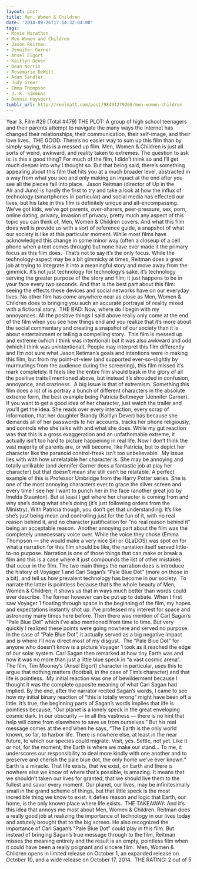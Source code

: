 ```yaml
---
layout: post
title: Men, Women & Children
date: '2014-09-26T17:14:32-04:00'
tags:
- Movie Marathon
- Men Women and Children
- Jason Reitman
- Jennifer Garner
- Ansel Elgort
- Kaitlyn Dever
- Dean Norris
- Rosemarie DeWitt
- Adam Sandler
- Judy Greer
- Emma Thompson
- J. K. Simmons
- Dennis Haysbert
tumblr_url: http://reelmatt.com/post/98494279268/men-women-children
---
```



Year 3, Film #29 (Total #479)
THE PLOT: A group of high school teenagers and their parents attempt to navigate the many ways the Internet has changed their relationships, their communication, their self-image, and their love lives. 
THE GOOD: There’s no easier way to sum up this film than by simply saying, this is a messed up film. Men, Women & Children is just all sorts of weird, awkward, and reality taken to extremes. The question to ask is: is this a good thing? For much of the film, I didn’t think so and I’ll get much deeper into why I thought so. But that being said, there’s something appealing about this film that hits you at a much broader level, abstracted in a way from what you see and only making an impact at the end after you see all the pieces fall into place. 
Jason Reitman (director of Up in the Air and Juno) is hardly the first to try and take a look at how the influx of technology (smartphones in particular) and social media has effected our lives, but his take in this film is definitely unique and all-encompassing. We’ve got kids, we’ve got parents, over-sharers, peer-pressure, sex, porn, online dating, privacy, invasion of privacy; pretty much any aspect of this topic you can think of, Men, Women & Children covers. And what this film does well is provide us with a sort of reference guide, a snapshot of what our society is like at this particular moment. While most films have acknowledged this change in some minor way (often a closeup of a cell phone when a text comes through) but none have ever made it the primary focus as this film does. 
That’s not to say it’s the only focus. While the technology-aspect may be a bit gimmicky at times, Reitman does a great job at trying to integrate it into a meaningful story and move away from the gimmick. It’s not just technology for technology’s sake, it’s technology serving the greater purpose of the story and film; it just happens to be in your face every two seconds. And that is the best part about this film: seeing the effects these devices and social networks have on our everyday lives. No other film has come anywhere near as close as Men, Women & Children does to bringing you such an accurate portrayal of reality mixed with a fictional story. 
THE BAD: Now, where do I begin with my annoyances. All the positive things I said above really only come at the end of the film when you see how things end and you realize that it’s more about the social commentary and creating a snapshot of our society than it is about entertainment or telling a compelling story. 
This film is messed up and extreme (which I think was intentional) but it was also awkward and odd (which I think was unintentional). People may interpret this film differently and I’m not sure what Jason Retiman’s goals and intentions were in making this film, but from my point-of-view (and supported ever-so-slightly by murmurings from the audience during the screening), this film missed it’s mark completely. It feels like the entire film should bask in the glory of all the positive traits I mentioned above, but instead it’s shrouded in confusion, annoyance, and craziness. 
A big issue is that of extremism. Something this film does a lot of is portray a bunch of different characters in the absolute extreme form, the best example being Patricia Beltmeyer (Jennifer Garner). If you want to get a good idea of her character, just watch the trailer and you’ll get the idea. She reads over every interaction, every scrap of information, that her daughter Brandy (Kaitlyn Dever) has because she demands all of her passwords to her accounts, tracks her phone religiously, and controls who she talks with and what she does. While my gut reaction was that this is a gross exaggeration and an unfathomable extreme, it actually isn’t too hard to picture happening in real life. Now I don’t think the vast majority of parents are, or will become, like Patricia, but to depict her character like the paranoid control-freak isn’t too unbelievable. 
My issue lies with with how unrelatable her character is. She may be annoying and totally unlikable (and Jennifer Garner does a fantastic job at play her character) but that doesn’t mean she still can’t be relatable. A perfect example of this is Professor Umbridge from the Harry Potter series. She is one of the most annoying characters ever to grace the silver screen and every time I see her I want to punch her in the face (another great job by Imelda Staunton). But at least I get where her character is coming from and why she’s doing what she’s doing (it’s just following orders from the Ministry). With Patricia though, you don’t get that understanding. It’s like she’s just being mean and controlling just for the fun of it, with no real reason behind it, and no character justification for “no real reason behind it” being an acceptable reason. 
Another annoying part about the film was the completely unnecessary voice over. While the voice they chose (Emma Thompson — she would make a very nice Siri or GLaDOS) was spot on for what a narration for this film should be like, the narration itself served little-to-no purpose. Narration is one of those things that can make or break a film and this is a case where it just compounds the list of other mistakes that occur in the film. The two main things the narration does is introduce the history of Voyager 1 and Carl Sagan’s “Pale Blue Dot” (more on those in a bit), and tell us how prevalent technology has become in our society. 
To narrate the latter is pointless because that’s the whole beauty of Men, Women & Children; it shows us that in ways much better than words could ever describe. The former however can be put up to debate. When I first saw Voyager 1 floating through space in the beginning of the film, my hopes and expectations instantly shot up. I’ve professed my interest for space and astronomy many times here before. Then there was mention of Carl Sagan’s “Pale Blue Dot” which I’ve also mentioned from time to time. But very quickly I realized these points were going nowhere and served no purpose. In the case of “Pale Blue Dot”, it actually served as a big negative impact and is where I’ll now direct most of my disgust. 
The “Pale Blue Dot” for anyone who doesn’t know is a picture Voyager 1 took as it reached the edge of our solar system. Carl Sagan then remarked at how tiny Earth was and how it was no more than just a little blue speck in “a vast cosmic arena”. The film, Tim Mooney’s (Ansel Elgort) character in particular, uses this to argue that nothing matters (football, in the case of Tim’s character) and that life is pointless. 
My initial reaction was one of bewilderment because I thought it was the complete opposite meaning of what Carl Sagan had implied. By the end, after the narrator recited Sagan’s words, I came to see how my initial binary reaction of “this is totally wrong” might have been off a little. It’s true, the beginning parts of Sagan’s words implies that life is pointless because, “Our planet is a lonely speck in the great enveloping cosmic dark. In our obscurity — in all this vastness — there is no hint that help will come from elsewhere to save us from ourselves.” But his real message comes at the end when he says, “The Earth is the only world known, so far, to harbor life. There is nowhere else, at least in the near future, to which our species could migrate. Visit, yes. Settle, not yet. Like it or not, for the moment, the Earth is where we make our stand… To me, it underscores our responsibility to deal more kindly with one another and to preserve and cherish the pale blue dot, the only home we’ve ever known.” Earth is a miracle. That life exists, that we exist, on Earth and there is nowhere else we know of where that’s possible, is amazing. It means that we shouldn’t taken our lives for granted, that we should live them to the fullest and savor every moment. Our planet, our lives, may be infinitesimally small in the grand scheme of things, but that little speck is the most incredible thing we know to exist. It defies reason and logic that Earth, our home, is the only known place where life exists. 
THE TAKEAWAY: And it’s this idea that annoys me most about Men, Women & Children. Reitman does a really good job at realizing the importance of technology in our lives today and astutely brought that to the big screen. He also recognized the importance of Carl Sagan’s “Pale Blue Dot” could play in this film. But instead of bringing Sagan’s true message through to the film, Reitman misses the meaning entirely and the result is an empty, pointless film when it could have been a really poignant and sincere film. 
Men, Women & Children opens in limited release on October 1, an expanded release on October 10, and a wide release on October 17, 2014. 
THE RATING: 2 out of 5

